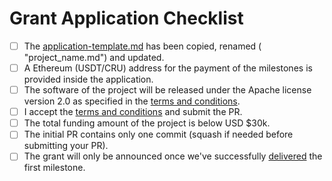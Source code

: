 # Grant Application Checklist

- [ ] The [application-template.md](https://github.com/crustio/Crust-Grants-Program/blob/main/applications/application_template.md) has been copied, renamed ( "project_name.md") and updated.
- [ ] A Ethereum (USDT/CRU) address for the payment of the milestones is provided inside the application.  
- [ ] The software of the project will be released under the Apache license version 2.0 as specified in the [terms and conditions](https://github.com/crustio/Crust-Grants-Program/blob/main/crust-grants-terms-and-conditions.md).
- [ ] I accept the [terms and conditions](https://github.com/crustio/Crust-Grants-Program/blob/main/crust-grants-terms-and-conditions.md) and submit the PR.
- [ ] The total funding amount of the project is below USD $30k.
- [ ] The initial PR contains only one commit (squash if needed before submitting your PR).
- [ ] The grant will only be announced once we've successfully [delivered](https://github.com/crustio/Crust-Grant-Milestone-Delivery) the first milestone.

